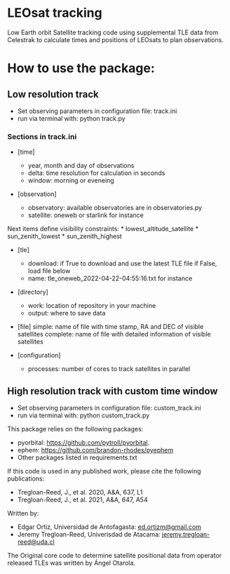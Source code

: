 # LEOsat tracking
Low Earth orbit Satellite tracking code using supplemental TLE data from
Celestrak to calculate times and positions of LEOsats to plan observations.

# How to use the package:

## Low resolution track

* Set observing parameters in configuration file: track.ini
* run via terminal with: python track.py

### Sections in track.ini

* [time]
    * year, month and day of observations
    * delta: time resolution for calculation in seconds
    * window: morning or eveneing

* [observation]
    * observatory: available observatories are in observatories.py
    * satellite: oneweb or starlink for instance

Next items define visibility constraints:
    * lowest_altitude_satellite
    * sun_zenith_lowest
    * sun_zenith_highest

* [tle]
    * download: if True to download and use the latest TLE file
    if False, load file below
    * name: tle_oneweb_2022-04-22-04:55:16.txt for instance

* [directory]
    * work: location of repository in your machine
    * output: where to save data
* [file]
    simple: name of file with time stamp, RA and DEC of visible satellites
    complete: name of file with detailed information of visible satellites

* [configuration]
    * processes: number of cores to track satellites in parallel
## High resolution track with custom time window

* Set observing parameters in configuration file: custom_track.ini
* run via terminal with: python custom_track.py

This package relies on the following packages:
* pyorbital: https://github.com/pytroll/pyorbital.
* ephem: https://github.com/brandon-rhodes/pyephem
* Other packages listed in requirements.txt

If this code is used in any published work, please cite the following
publications:
* Tregloan-Reed, J., et al. 2020, A&A, 637, L1
* Tregloan-Reed, J., et al. 2021, A&A, 647, A54

Written by:
* Edgar Ortiz, Universidad de Antofagasta: ed.ortizm@gmail.com
* Jeremy Tregloan-Reed, Univerisdad de Atacama: jeremy.tregloan-reed@uda.cl

The Original core code to determine satellite positional data from operator
released TLEs was written by Ángel Otarola.
